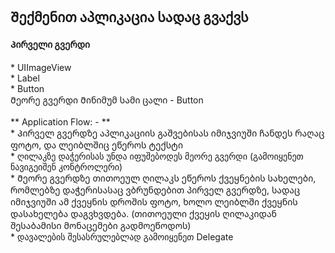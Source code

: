 <h2> Შექმენით აპლიკაცია სადაც გვაქვს </h2>

<h4> Პირველი გვერდი </h4>
* UIImageView </br>
* Label </br>
* Button </br>
</h4>Მეორე გვერდი </h4>
Მინიმუმ სამი ცალი - Button </br>
</br>
** Application Flow: - **
</br>
* Პირველ გვერდზე აპლიკაციის გაშვებისას იმიჯვიუში ჩანდეს რაღაც ფოტო, და ლეიბლშიც ეწეროს ტექსტი  </br>
* ღილაკზე დაჭერისას უნდა იფუშებოდეს მეორე გვერდი (გამოიყენეთ ნავიგეიშენ კონტროლერი) </br>
* Მეორე გვერდზე თითოეულ ღილაკს ეწეროს ქვეყნების სახელები, რომლებზე დაჭერისასაც ვბრუნდებით პირველ გვერდზე, სადაც იმიჯვიუში ამ ქვეყნის დროშის ფოტო, ხოლო ლეიბლში ქვეყნის დასახელება დაგვხვდება. (თითოეული ქვეყის  ღილაკიდან შესაბამისი მონაცემები გადმოეწოდოს) </br>
* დავალების შესასრულებლად გამოიყენეთ Delegate </br>
</br> 
<div align="center">
<img scr="https://github.com/MuselianiMariami/Ui-kit-17/assets/137683336/5bc2151c-1c9f-4033-bb09-053cdeeaeab6" width="300">
<img scr="https://github.com/MuselianiMariami/Ui-kit-17/assets/137683336/442f857e-a70c-4da9-8691-6a841ae6a936" width="300">
<img scr="https://github.com/MuselianiMariami/Ui-kit-17/assets/137683336/b977d75e-193d-4c5d-9772-5e23d2ce5c93" width="300">
</div>

